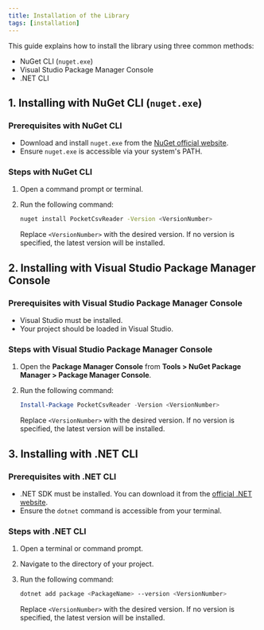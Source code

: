 ```yaml
---
title: Installation of the Library
tags: [installation]
---
```

This guide explains how to install the library using three common methods:

- NuGet CLI (`nuget.exe`)
- Visual Studio Package Manager Console
- .NET CLI

## 1. Installing with NuGet CLI (`nuget.exe`)

### Prerequisites with NuGet CLI

- Download and install `nuget.exe` from the [NuGet official website](https://www.nuget.org/downloads).
- Ensure `nuget.exe` is accessible via your system's PATH.

### Steps with NuGet CLI

1. Open a command prompt or terminal.
2. Run the following command:

   ```bash
   nuget install PocketCsvReader -Version <VersionNumber>
   ```

   Replace `<VersionNumber>` with the desired version. If no version is specified, the latest version will be installed.

## 2. Installing with Visual Studio Package Manager Console

### Prerequisites with Visual Studio Package Manager Console

- Visual Studio must be installed.
- Your project should be loaded in Visual Studio.

### Steps with Visual Studio Package Manager Console

1. Open the **Package Manager Console** from **Tools > NuGet Package Manager > Package Manager Console**.
2. Run the following command:

   ```powershell
   Install-Package PocketCsvReader -Version <VersionNumber>
   ```

   Replace `<VersionNumber>` with the desired version. If no version is specified, the latest version will be installed.

## 3. Installing with .NET CLI

### Prerequisites with .NET CLI

- .NET SDK must be installed. You can download it from the [official .NET website](https://dotnet.microsoft.com/).
- Ensure the `dotnet` command is accessible from your terminal.

### Steps with .NET CLI

1. Open a terminal or command prompt.
2. Navigate to the directory of your project.
3. Run the following command:

   ```bash
   dotnet add package <PackageName> --version <VersionNumber>
   ```

   Replace `<VersionNumber>` with the desired version. If no version is specified, the latest version will be installed.

